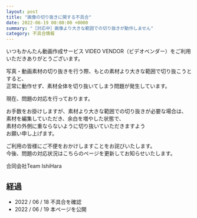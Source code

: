 ```yaml
---
layout: post
title: "画像の切り抜きに関する不具合"
date: 2022-06-19 00:00:00 +0000
summary: "［対応中］画像より大きな範囲での切り抜きが動作しません"
category: 不具合情報
---
```


いつもかんたん動画作成サービス VIDEO VENDOR（ビデオベンダー）をご利用いただきありがとうございます。

写真・動画素材の切り抜きを行う際、もとの素材より大きな範囲で切り抜こうとすると、 \
正常に動作せず、素材全体を切り抜いてしまう問題が発生しています。

現在、問題の対応を行っております。

お手数をお掛けしますが、素材より大きな範囲での切り抜きが必要な場合は、 \
素材を編集していただき、余白を増やした状態で、 \
素材の外側に重ならないように切り抜いていただきますよう \
お願い申し上げます。

ご利用の皆様にご不便をおかけしますことをお詫びいたします。 \
今後、問題の対応状況はこちらのページを更新してお知らせいたします。

合同会社Team IshiHara

## 経過

- 2022 / 06 / 18 不具合を確認
- 2022 / 06 / 19 本ページを公開
